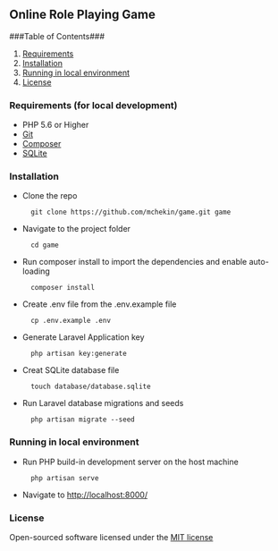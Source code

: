 ## Online Role Playing Game

###Table of Contents###

1. [Requirements](#requirments)
2. [Installation](#installation)
3. [Running in local environment](#runningindevelopmentenvironment)
4. [License](#license)

<a name="requirements"></a>
### Requirements (for local development)

- PHP 5.6 or Higher
- [Git](https://git-scm.com/)
- [Composer](https://getcomposer.org/)
- [SQLite](https://www.sqlite.org/)

<a name="installation"></a>
### Installation
- Clone the repo

        git clone https://github.com/mchekin/game.git game

- Navigate to the project folder

        cd game

- Run composer install to import the dependencies and enable auto-loading

        composer install

- Create .env file from the .env.example file

        cp .env.example .env

- Generate Laravel Application key

        php artisan key:generate

- Creat SQLite database file

        touch database/database.sqlite

- Run Laravel database migrations and seeds

        php artisan migrate --seed

<a name="runningindevelopmentenvironment"></a>
### Running in local environment

- Run PHP build-in development server on the host machine

        php artisan serve  

- Navigate to [http://localhost:8000/](http://localhost:8000/)

<a name="license"></a>
### License
Open-sourced software licensed under the [MIT license](http://opensource.org/licenses/MIT)